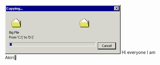 ![image alt >](https://github.com/AkiriSeki/AkiriSeki/blob/main/loading_bar.gif)
Hi everyone
I am Akiri👋


<!--
**AkiriSeki/AkiriSeki** is a ✨ _special_ ✨ repository because its `README.md` (this file) appears on your GitHub profile.

Here are some ideas to get you started:
### Hi there 
- 🔭 I’m currently working on ...
- 🌱 I’m currently learning ...
- 👯 I’m looking to collaborate on ...
- 🤔 I’m looking for help with ...
- 💬 Ask me about ...
- 📫 How to reach me: ...
- 😄 Pronouns: ...
- ⚡ Fun fact: ...
-->
